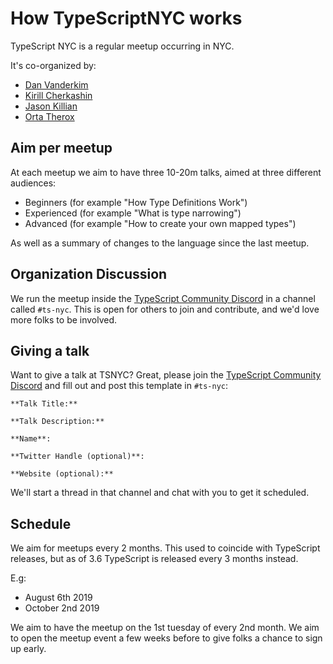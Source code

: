# How TypeScriptNYC works

TypeScript NYC is a regular meetup occurring in NYC. 

It's co-organized by:
 
 - [Dan Vanderkim](https://github.com/danvk)
 - [Kirill Cherkashin](https://github.com/kirjs)
 - [Jason Killian](https://github.com/JKillian)
 - [Orta Therox](https://github.com/orta)

## Aim per meetup

At each meetup we aim to have three 10-20m talks, aimed at three different audiences:

- Beginners (for example "How Type Definitions Work")
- Experienced (for example "What is type narrowing")
- Advanced (for example "How to create your own mapped types")

As well as a summary of changes to the language since the last meetup.

## Organization Discussion

We run the meetup inside the [TypeScript Community Discord](https://discord.gg/typescript) in a channel called `#ts-nyc`. This is open for others to join and contribute, and we'd love more folks to be involved.

## Giving a talk

Want to give a talk at TSNYC? Great, please join the [TypeScript Community Discord](https://discord.gg/typescript) and fill out and post this template in `#ts-nyc`:

```
**Talk Title:**

**Talk Description:**

**Name**:

**Twitter Handle (optional)**:

**Website (optional):**
```

We'll start a thread in that channel and chat with you to get it scheduled.

## Schedule

We aim for meetups every 2 months. This used to coincide with TypeScript releases, but as of 3.6 TypeScript is released every 3 months instead. 

E.g:

- August 6th 2019
- October 2nd 2019

We aim to have the meetup on the 1st tuesday of every 2nd month. We aim to open the meetup event a few weeks before to give folks
a chance to sign up early.
